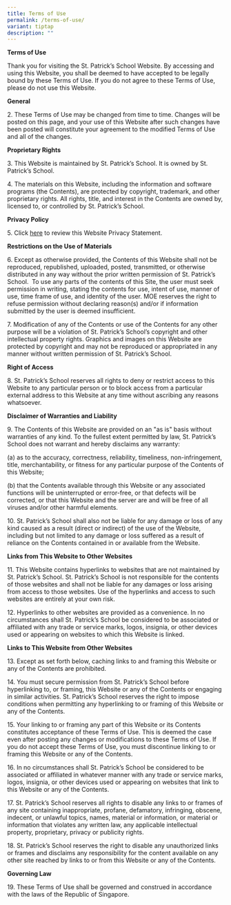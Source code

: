 ```yaml
---
title: Terms of Use
permalink: /terms-of-use/
variant: tiptap
description: ""
---
```

<p><strong>Terms of Use</strong>
</p>
<p>Thank you for visiting the St. Patrick’s School Website. By accessing
and using this Website, you shall be deemed to have accepted to be legally
bound by these Terms of Use. If you do not agree to these Terms of Use,
please do not use this Website.</p>
<p><strong>General</strong>
</p>
<p>2. These Terms of Use may be changed from time to time. Changes will be
posted on this page, and your use of this Website after such changes have
been posted will constitute your agreement to the modified Terms of Use
and all of the changes.</p>
<p><strong>Proprietary Rights</strong>
</p>
<p>3. This Website is maintained by St. Patrick’s School. It is owned by
St. Patrick’s School.</p>
<p>4. The materials on this Website, including the information and software
programs (the Contents), are protected by copyright, trademark, and other
proprietary rights. All rights, title, and interest in the Contents are
owned by, licensed to, or controlled by St. Patrick’s School.</p>
<p><strong>Privacy Policy</strong>
</p>
<p>5. Click <a href="https://www.stpatricks.moe.edu.sg/privacy/" rel="noopener noreferrer nofollow" target="_blank">here</a> to
review this Website Privacy Statement.</p>
<p><strong>Restrictions on the Use of Materials</strong>
</p>
<p>6. Except as otherwise provided, the Contents of this Website shall not
be reproduced, republished, uploaded, posted, transmitted, or otherwise
distributed in any way without the prior written permission of St. Patrick’s
School.&nbsp; To use any parts of the contents of this Site, the user must
seek permission in writing, stating the contents for use, intent of use,
manner of use, time frame of use, and identity of the user. MOE reserves
the right to refuse permission without declaring reason(s) and/or if information
submitted by the user is deemed insufficient.</p>
<p>7. Modification of any of the Contents or use of the Contents for any
other purpose will be a violation of St. Patrick’s School’s copyright and
other intellectual property rights. Graphics and images on this Website
are protected by copyright and may not be reproduced or appropriated in
any manner without written permission of St. Patrick’s School.</p>
<p><strong>Right of Access</strong>
</p>
<p>8. St. Patrick’s School reserves all rights to deny or restrict access
to this Website to any particular person or to block access from a particular
external address to this Website at any time without ascribing any reasons
whatsoever.</p>
<p><strong>Disclaimer of Warranties and Liability</strong>
</p>
<p>9. The Contents of this Website are provided on an "as is" basis without
warranties of any kind. To the fullest extent permitted by law, St. Patrick’s
School does not warrant and hereby disclaims any warranty:</p>
<p>(a) as to the accuracy, correctness, reliability, timeliness, non-infringement,
title, merchantability, or fitness for any particular purpose of the Contents
of this Website;</p>
<p>(b) that the Contents available through this Website or any associated
functions will be uninterrupted or error-free, or that defects will be
corrected, or that this Website and the server are and will be free of
all viruses and/or other harmful elements.</p>
<p>10. St. Patrick’s School shall also not be liable for any damage or loss
of any kind caused as a result (direct or indirect) of the use of the Website,
including but not limited to any damage or loss suffered as a result of
reliance on the Contents contained in or available from the Website.</p>
<p><strong>Links from This Website to Other Websites</strong>
</p>
<p>11. This Website contains hyperlinks to websites that are not maintained
by St. Patrick’s School. St. Patrick’s School is not responsible for the
contents of those websites and shall not be liable for any damages or loss
arising from access to those websites. Use of the hyperlinks and access
to such websites are entirely at your own risk.</p>
<p>12. Hyperlinks to other websites are provided as a convenience. In no
circumstances shall St. Patrick’s School be considered to be associated
or affiliated with any trade or service marks, logos, insignia, or other
devices used or appearing on websites to which this Website is linked.</p>
<p><strong>Links to This Website from Other Websites</strong>
</p>
<p>13. Except as set forth below, caching links to and framing this Website
or any of the Contents are prohibited.</p>
<p>14. You must secure permission from St. Patrick’s School before hyperlinking
to, or framing, this Website or any of the Contents or engaging in similar
activities. St. Patrick’s School reserves the right to impose conditions
when permitting any hyperlinking to or framing of this Website or any of
the Contents.</p>
<p>15. Your linking to or framing any part of this Website or its Contents
constitutes acceptance of these Terms of Use. This is deemed the case even
after posting any changes or modifications to these Terms of Use. If you
do not accept these Terms of Use, you must discontinue linking to or framing
this Website or any of the Contents.</p>
<p>16. In no circumstances shall St. Patrick’s School be considered to be
associated or affiliated in whatever manner with any trade or service marks,
logos, insignia, or other devices used or appearing on websites that link
to this Website or any of the Contents.</p>
<p>17. St. Patrick’s School reserves all rights to disable any links to or
frames of any site containing inappropriate, profane, defamatory, infringing,
obscene, indecent, or unlawful topics, names, material or information,
or material or information that violates any written law, any applicable
intellectual property, proprietary, privacy or publicity rights.</p>
<p>18. St. Patrick’s School reserves the right to disable any unauthorized
links or frames and disclaims any responsibility for the content available
on any other site reached by links to or from this Website or any of the
Contents.</p>
<p><strong>Governing Law</strong>
</p>
<p>19. These Terms of Use shall be governed and construed in accordance with
the laws of the Republic of Singapore.</p>